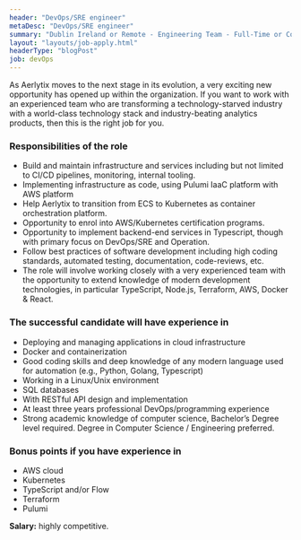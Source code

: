 ```yaml
---
header: "DevOps/SRE engineer"
metaDesc: "DevOps/SRE engineer"
summary: "Dublin Ireland or Remote - Engineering Team - Full-Time or Contractors"
layout: "layouts/job-apply.html"
headerType: "blogPost"
job: devOps
---
```


As Aerlytix moves to the next stage in its evolution, a very exciting new opportunity has opened up within the organization. If you want to work with an experienced team who are transforming a technology-starved industry with a world-class technology stack and industry-beating analytics products, then this is the right job for you.

### Responsibilities of the role

* Build and maintain infrastructure and services including but not limited to CI/CD pipelines, monitoring, internal tooling.  
* Implementing infrastructure as code, using Pulumi IaaC platform with AWS platform  
* Help Aerlytix to transition from ECS to Kubernetes as container orchestration platform.
* Opportunity to enrol into AWS/Kubernetes certification programs.
* Opportunity to implement backend-end services in Typescript, though with primary focus on DevOps/SRE and Operation.  
* Follow best practices of software development including high coding standards, automated testing, documentation, code-reviews, etc.
* The role will involve working closely with a very experienced team with the opportunity to extend knowledge of modern development technologies, in particular TypeScript, Node.js, Terraform, AWS, Docker & React.  

### The successful candidate will have experience in  

* Deploying and managing applications in cloud infrastructure  
* Docker and containerization
* Good coding  skills and deep knowledge of any modern language used for automation (e.g., Python, Golang, Typescript)
* Working in a Linux/Unix environment  
* SQL databases  
* With RESTful API design and implementation
* At least three years professional DevOps/programming experience  
* Strong academic knowledge of computer science, Bachelor’s Degree level required. Degree in Computer Science / Engineering preferred.  

### Bonus points if you have experience in

* AWS cloud
* Kubernetes  
* TypeScript and/or Flow  
* Terraform
* Pulumi

**Salary:** highly competitive.
